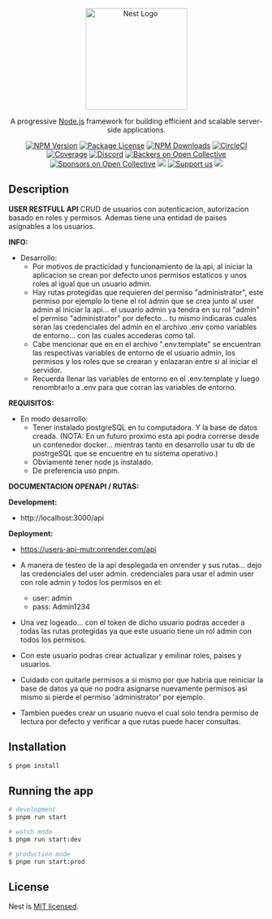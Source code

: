 <p align="center">
  <a href="http://nestjs.com/" target="blank"><img src="https://nestjs.com/img/logo-small.svg" width="200" alt="Nest Logo" /></a>
</p>

[circleci-image]: https://img.shields.io/circleci/build/github/nestjs/nest/master?token=abc123def456
[circleci-url]: https://circleci.com/gh/nestjs/nest

  <p align="center">A progressive <a href="http://nodejs.org" target="_blank">Node.js</a> framework for building efficient and scalable server-side applications.</p>
    <p align="center">
<a href="https://www.npmjs.com/~nestjscore" target="_blank"><img src="https://img.shields.io/npm/v/@nestjs/core.svg" alt="NPM Version" /></a>
<a href="https://www.npmjs.com/~nestjscore" target="_blank"><img src="https://img.shields.io/npm/l/@nestjs/core.svg" alt="Package License" /></a>
<a href="https://www.npmjs.com/~nestjscore" target="_blank"><img src="https://img.shields.io/npm/dm/@nestjs/common.svg" alt="NPM Downloads" /></a>
<a href="https://circleci.com/gh/nestjs/nest" target="_blank"><img src="https://img.shields.io/circleci/build/github/nestjs/nest/master" alt="CircleCI" /></a>
<a href="https://coveralls.io/github/nestjs/nest?branch=master" target="_blank"><img src="https://coveralls.io/repos/github/nestjs/nest/badge.svg?branch=master#9" alt="Coverage" /></a>
<a href="https://discord.gg/G7Qnnhy" target="_blank"><img src="https://img.shields.io/badge/discord-online-brightgreen.svg" alt="Discord"/></a>
<a href="https://opencollective.com/nest#backer" target="_blank"><img src="https://opencollective.com/nest/backers/badge.svg" alt="Backers on Open Collective" /></a>
<a href="https://opencollective.com/nest#sponsor" target="_blank"><img src="https://opencollective.com/nest/sponsors/badge.svg" alt="Sponsors on Open Collective" /></a>
  <a href="https://paypal.me/kamilmysliwiec" target="_blank"><img src="https://img.shields.io/badge/Donate-PayPal-ff3f59.svg"/></a>
    <a href="https://opencollective.com/nest#sponsor"  target="_blank"><img src="https://img.shields.io/badge/Support%20us-Open%20Collective-41B883.svg" alt="Support us"></a>
  <a href="https://twitter.com/nestframework" target="_blank"><img src="https://img.shields.io/twitter/follow/nestframework.svg?style=social&label=Follow"></a>
</p>
  <!--[![Backers on Open Collective](https://opencollective.com/nest/backers/badge.svg)](https://opencollective.com/nest#backer)
  [![Sponsors on Open Collective](https://opencollective.com/nest/sponsors/badge.svg)](https://opencollective.com/nest#sponsor)-->

## Description

**USER RESTFULL API**
  CRUD de usuarios con autenticacion, autorizacion basado en roles y permisos.
  Ademas tiene una entidad de paises asignables a los usuarios.

**INFO:**

  - Desarrollo:
    - Por motivos de practicidad y funcionamiento de la api, al iniciar la aplicacion se crean por defecto unos permisos estaticos y unos roles al igual que un usuario admin.
    - Hay rutas protegidas que requieren del permiso "administrator", este permiso por ejemplo lo tiene el rol admin que se crea junto al user admin al iniciar la api... el usuario admin ya tendra en su rol "admin" el permiso "administrator" por defecto... tu mismo indicaras cuales seran las credenciales del admin en el archivo .env como variables de entorno... con las cuales accederas como tal.
    - Cabe mencionar que en en el archivo ".env.template" se encuentran las respectivas variables de entorno de el usuario admin, los permisos y los roles que se crearan y enlazaran entre si al iniciar el servidor.
    - Recuerda llenar las variables de entorno en el .env.template y luego renombrarlo a .env para que corran las variables de entorno.


**REQUISITOS:**
  - En modo desarrollo:
    - Tener instalado postgreSQL en tu computadora. Y la base de datos creada.
    (NOTA: En un futuro proximo esta api podra correrse desde un contenedor docker... mientras tanto en desarrollo usar tu db de postrgeSQL que se encuentre en tu sistema operativo.)
    - Obviamente tener node js instalado.
    - De preferencia uso pnpm.


**DOCUMENTACION OPENAPI / RUTAS:**

  **Development:**
  - http://localhost:3000/api

  **Deployment:**
  - https://users-api-mutr.onrender.com/api

  - A manera de testeo de la api desplegada en onrender y sus rutas... dejo las credenciales del user admin.
  credenciales para usar el admin user con role admin y todos los permisos en el:
    - user: admin
    - pass: Admin1234
  - Una vez logeado... con el token de dicho usuario podras acceder a todas las rutas protegidas ya que este usuario tiene un rol admin con todos los permisos.
  - Con este usuario podras crear actualizar y emilinar roles, paises y usuarios.
  - Cuidado con quitarle permisos a si mismo por que habria que reiniciar la base de datos ya que no podra asignarse nuevamente permisos asi mismo  si pierde el permiso 'administrator' por ejemplo.
  - Tambien puedes crear un usuario nuevo el cual solo tendra permiso de lectura por defecto y verificar a que rutas puede hacer consultas.

## Installation

```bash
$ pnpm install
```

## Running the app

```bash
# development
$ pnpm run start

# watch mode
$ pnpm run start:dev

# production mode
$ pnpm run start:prod
```

## License

Nest is [MIT licensed](LICENSE).
